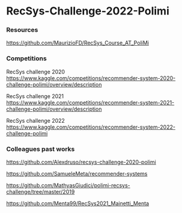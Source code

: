 # RecSys-Challenge-2022-Polimi

### Resources 

https://github.com/MaurizioFD/RecSys_Course_AT_PoliMi

### Competitions 
RecSys challenge 2020 https://www.kaggle.com/competitions/recommender-system-2020-challenge-polimi/overview/description

RecSys challenge 2021 https://www.kaggle.com/competitions/recommender-system-2021-challenge-polimi/overview/description

  


RecSys challenge 2022 https://www.kaggle.com/competitions/recommender-system-2022-challenge-polimi


### Colleagues past works

https://github.com/Alexdruso/recsys-challenge-2020-polimi

https://github.com/SamueleMeta/recommender-systems

https://github.com/MathyasGiudici/polimi-recsys-challenge/tree/master/2019

https://github.com/Menta99/RecSys2021_Mainetti_Menta